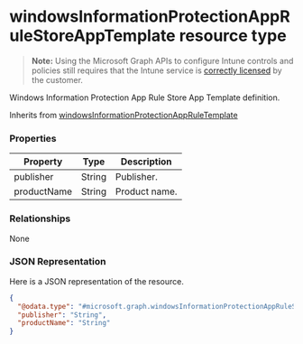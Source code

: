 ﻿# windowsInformationProtectionAppRuleStoreAppTemplate resource type

> **Note:** Using the Microsoft Graph APIs to configure Intune controls and policies still requires that the Intune service is [correctly licensed](https://go.microsoft.com/fwlink/?linkid=839381) by the customer.

Windows Information Protection App Rule Store App Template definition.

Inherits from [windowsInformationProtectionAppRuleTemplate](../resources/intune_deviceconfig_windowsinformationprotectionappruletemplate.md)

### Properties
|Property|Type|Description|
|---|---|---|
|publisher|String|Publisher.|
|productName|String|Product name.|

### Relationships
None
### JSON Representation
Here is a JSON representation of the resource.
<!-- {
  "blockType": "resource",
  "keyProperty": "id",
  "@odata.type": "microsoft.graph.windowsInformationProtectionAppRuleStoreAppTemplate"
}
-->
```json
{
  "@odata.type": "#microsoft.graph.windowsInformationProtectionAppRuleStoreAppTemplate",
  "publisher": "String",
  "productName": "String"
}
```




